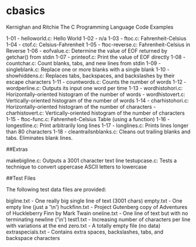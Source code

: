 cbasics
=======

Kernighan and Ritchie The C Programming Language Code Examples

1-01 - helloworld.c:         Hello World
1-02 - n/a
1-03 - ftoc.c:               Fahrenheit-Celsius
1-04 - ctof.c:               Celsius-Fahrenheit
1-05 - ftoc-reverse.c:       Fahrenheit-Celsius in Reverse
1-06 - eofvalue.c:           Determine the value of EOF returned by getchar() from stdin
1-07 - printeof.c:           Print the value of EOF directly
1-08 - countchar.c:          Count blanks, tabs, and new lines from stdin
1-09 - singleblank.c:        Replace one or more blanks with a single blank
1-10 - showhiddens.c:        Replaces tabs, backspaces, and backslashes by their escape characters
1-11 - countwords.c:         Counts the number of words
1-12 - wordperline.c:        Outputs its input one word per time
1-13 - wordhistohori.c:      Horizontally-oriented histogram of the number of words
     - wordhistovert.c:      Vertically-oriented histogram of the number of words
1-14 - charhistohori.c:      Horizontally-oriented histogram of the number of characters
     - charhistovert.c:      Vertically-oriented histogram of the number of characters
1-15 - ftoc-func.c:          Fahrenheit-Celsius Table (using a function)
1-16 - longestline.c:        Print arbitrarily long lines
1-17 - longlines.c:          Prints lines longer than 80 characters
1-18 - cleantrailsnblanks.c: Cleans out trailing blanks and tabs. Eliminates blank lines.

##Extras

makebigline.c:  Outputs a 3001 character text line
testupcase.c:   Tests a technique to convert uppercase ASCII letters to lowercase

##Test Files

The following test data files are provided:

bigline.txt       - One really big single line of text (3001 chars)
empty.txt         - One empty line (just a '\n')
huckfinn.txt      - Project Gutenberg copy of Adventures of Huckleberry Finn by Mark Twain
oneline.txt       - One line of text but with no terminating newline ('\n')
test1.txt         - Increasing number of characters per line with variations at the end
zero.txt          - A totally empty file (no data)
extraspecials.txt - Contains extra spaces, backslashes, tabs, and backspace characters
